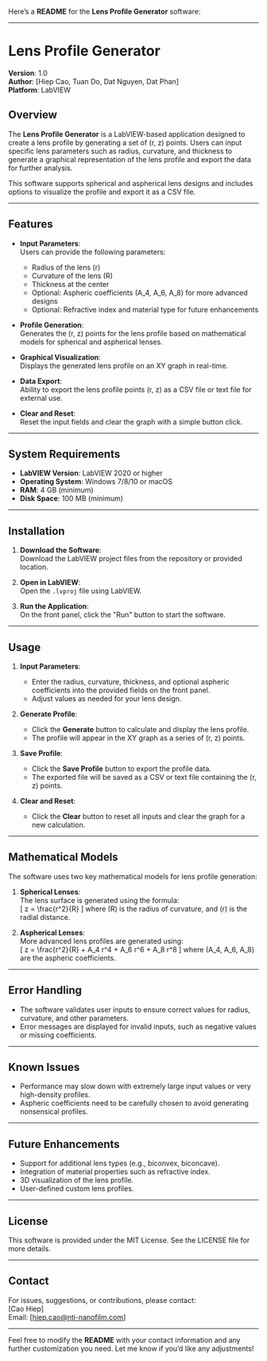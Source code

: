 Here’s a **README** for the **Lens Profile Generator** software:

---

# **Lens Profile Generator**

**Version**: 1.0  
**Author**: [Hiep Cao, Tuan Do, Dat Nguyen, Dat Phan]  
**Platform**: LabVIEW

## **Overview**

The **Lens Profile Generator** is a LabVIEW-based application designed to create a lens profile by generating a set of (r, z) points. Users can input specific lens parameters such as radius, curvature, and thickness to generate a graphical representation of the lens profile and export the data for further analysis.

This software supports spherical and aspherical lens designs and includes options to visualize the profile and export it as a CSV file.

---

## **Features**

- **Input Parameters**:  
  Users can provide the following parameters:
  - Radius of the lens (r)
  - Curvature of the lens (R)
  - Thickness at the center
  - Optional: Aspheric coefficients \(A_4, A_6, A_8\) for more advanced designs
  - Optional: Refractive index and material type for future enhancements

- **Profile Generation**:  
  Generates the (r, z) points for the lens profile based on mathematical models for spherical and aspherical lenses.

- **Graphical Visualization**:  
  Displays the generated lens profile on an XY graph in real-time.

- **Data Export**:  
  Ability to export the lens profile points (r, z) as a CSV file or text file for external use.

- **Clear and Reset**:  
  Reset the input fields and clear the graph with a simple button click.

---

## **System Requirements**

- **LabVIEW Version**: LabVIEW 2020 or higher
- **Operating System**: Windows 7/8/10 or macOS
- **RAM**: 4 GB (minimum)
- **Disk Space**: 100 MB (minimum)
  
---

## **Installation**

1. **Download the Software**:  
   Download the LabVIEW project files from the repository or provided location.

2. **Open in LabVIEW**:  
   Open the `.lvproj` file using LabVIEW.

3. **Run the Application**:  
   On the front panel, click the "Run" button to start the software.

---

## **Usage**

1. **Input Parameters**:  
   - Enter the radius, curvature, thickness, and optional aspheric coefficients into the provided fields on the front panel.
   - Adjust values as needed for your lens design.

2. **Generate Profile**:  
   - Click the **Generate** button to calculate and display the lens profile.
   - The profile will appear in the XY graph as a series of (r, z) points.

3. **Save Profile**:  
   - Click the **Save Profile** button to export the profile data.
   - The exported file will be saved as a CSV or text file containing the (r, z) points.

4. **Clear and Reset**:  
   - Click the **Clear** button to reset all inputs and clear the graph for a new calculation.

---

## **Mathematical Models**

The software uses two key mathematical models for lens profile generation:

1. **Spherical Lenses**:  
   The lens surface is generated using the formula:  
   \[
   z = \frac{r^2}{R}
   \]
   where \(R\) is the radius of curvature, and \(r\) is the radial distance.

2. **Aspherical Lenses**:  
   More advanced lens profiles are generated using:  
   \[
   z = \frac{r^2}{R} + A_4 r^4 + A_6 r^6 + A_8 r^8
   \]
   where \(A_4, A_6, A_8\) are the aspheric coefficients.

---

## **Error Handling**

- The software validates user inputs to ensure correct values for radius, curvature, and other parameters.
- Error messages are displayed for invalid inputs, such as negative values or missing coefficients.

---

## **Known Issues**

- Performance may slow down with extremely large input values or very high-density profiles.
- Aspheric coefficients need to be carefully chosen to avoid generating nonsensical profiles.

---

## **Future Enhancements**

- Support for additional lens types (e.g., biconvex, biconcave).
- Integration of material properties such as refractive index.
- 3D visualization of the lens profile.
- User-defined custom lens profiles.

---

## **License**

This software is provided under the MIT License. See the LICENSE file for more details.

---

## **Contact**

For issues, suggestions, or contributions, please contact:  
[Cao Hiep]  
Email: [hiep.cao@nti-nanofilm.com]

---

Feel free to modify the **README** with your contact information and any further customization you need. Let me know if you’d like any adjustments!

